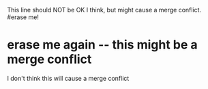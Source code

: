 This line should NOT be OK I think, but might cause a merge conflict.
#erase me!
# erase me again -- this might be a merge conflict
I don't think this will cause a merge conflict

